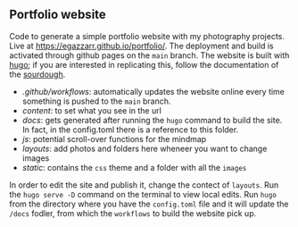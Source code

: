 ## Portfolio website

Code to generate a simple portfolio website with my photography projects. 
Live at https://egazzarr.github.io/portfolio/. 
The deployment and build is activated through github pages on the `main` branch. 
The website is built with [hugo](https://gohugo.io); if you are interested in replicating this, follow the documentation of the [sourdough](https://github.com/Jack-alope/sourgough-starter).

- *.github/workflows*: automatically updates the website online every time something is pushed to the `main` branch. 
- *content*: to set what you see in the url
- *docs*: gets generated after running the `hugo` command to build the site. In fact, in the config.toml there is a reference to this folder. 
- *js*: potential scroll-over functions for the mindmap
- *layouts*: add photos and folders here wheneer you want to change images
- *static*: contains the `css` theme and a folder with all the `images`

In order to edit the site and publish it, change the contect of `layouts`. Run the `hugo serve -D` command on the terminal to view local edits. Run `hugo` from the directory where you have the `config.toml` file and it will update the `/docs` fodler, from which the `workflows` to build the website pick up. 
